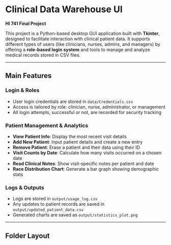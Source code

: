 # Clinical Data Warehouse UI  
**HI 741 Final Project**

This project is a Python-based desktop GUI application built with **Tkinter**, designed to facilitate interaction with clinical patient data. It supports different types of users (like clinicians, nurses, admins, and managers) by offering a **role-based login system** and tools to manage and analyze medical records stored in CSV files.

---

## Main Features

### Login & Roles
- User login credentials are stored in `data/Credentials.csv`
- Access is tailored by role: clinician, nurse, administrator, or management
- All login attempts, successful or not, are recorded for security tracking

### Patient Management & Analytics
- **View Patient Info**: Display the most recent visit details
- **Add New Patient**: Input patient details and create a new entry
- **Remove Patient**: Erase a patient and their data using their ID
- **Visit Counts by Date**: Calculate how many visits occurred on a chosen date
- **Read Clinical Notes**: Show visit-specific notes per patient and date
- **Race Distribution Chart**: Generate a bar graph showing demographic stats

### Logs & Outputs
- Logs are stored in `output/usage_log.csv`
- Any updates to patient records are saved in `output/updated_patient_data.csv`
- Generated charts are saved as `output/statistics_plot.png`

---

## Folder Layout
